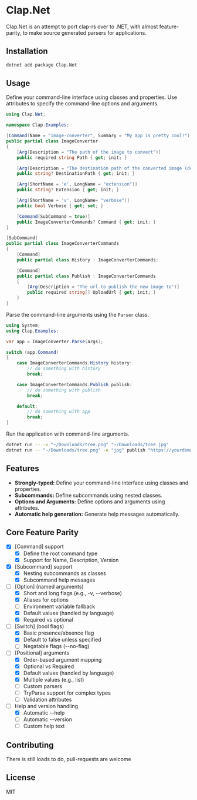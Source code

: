 # Clap.Net

Clap.Net is an attempt to port clap-rs over to .NET, with almost feature-parity, to make source generated parsers for applications.

## Installation

```bash
dotnet add package Clap.Net
```

## Usage

Define your command-line interface using classes and properties. Use attributes to specify the command-line options and arguments.

```csharp
using Clap.Net;

namespace Clap.Examples;

[Command(Name = "image-converter", Summary = "My app is pretty cool!")]
public partial class ImageConverter
{
    [Arg(Description = "The path of the image to convert")]
    public required string Path { get; init; }

    [Arg(Description = "The destination path of the converted image (default: <file-name>.[new-ext])", Last = true)]
    public string? DestinationPath { get; init; }

    [Arg(ShortName = 'e', LongName = "extension")]
    public string? Extension { get; init; }

    [Arg(ShortName = 'v', LongName= "verbose")]
    public bool Verbose { get; set; }

    [Command(SubCommand = true)]
    public ImageConverterCommands? Command { get; init; }
}

[SubCommand]
public partial class ImageConverterCommands 
{
    [Command]
    public partial class History : ImageConverterCommands;

    [Command]
    public partial class Publish : ImageConverterCommands 
    {
        [Arg(Description = "The url to publish the new image to")]
        public required string[] UploadUrl { get; init; }
    }
}
```

Parse the command-line arguments using the `Parser` class.

```csharp
using System;
using Clap.Examples;

var app = ImageConverter.Parse(args);

switch (app.Command) 
{
    case ImageConverterCommands.History history:
        // do something with history
        break;

    case ImageConverterCommands.Publish publish:
        // do something with publish
        break;

    default:
        // do something with app
        break;
}

```

Run the application with command-line arguments.

```bash
dotnet run -- -v "~/Downloads/tree.png" "~/Downloads/tree.jpg" 
dotnet run -- "~/Downloads/tree.png" -e "jpg" publish "https://yourdomain.com/upload"
```

## Features

*   **Strongly-typed:** Define your command-line interface using classes and properties.
*   **Subcommands:** Define subcommands using nested classes.
*   **Options and Arguments:** Define options and arguments using attributes.
*   **Automatic help generation:** Generate help messages automatically.

## Core Feature Parity

- [x] [Command] support
    - [x] Define the root command type
    - [x] Support for Name, Description, Version
- [x] [Subcommand] support
    - [x] Nesting subcommands as classes
    - [x] Subcommand help messages
- [ ] [Option] (named arguments)
    - [x] Short and long flags (e.g., -v, --verbose)
    - [x] Aliases for options
    - [ ] Environment variable fallback
    - [x] Default values (handled by language)
    - [x] Required vs optional
- [ ] [Switch] (bool flags)
    - [x] Basic presence/absence flag
    - [x] Default to false unless specified
    - [ ] Negatable flags (--no-flag)
- [ ] [Positional] arguments
    - [x] Order-based argument mapping
    - [x] Optional vs Required
    - [x] Default values (handled by language)
    - [x] Multiple values (e.g., list)
    - [ ] Custom parsers
    - [ ] TryParse support for complex types
    - [ ] Validation attributes
- [ ] Help and version handling
    - [x] Automatic --help
    - [ ] Automatic --version
    - [ ] Custom help text

## Contributing

There is still loads to do, pull-requests are welcome

## License

MIT
